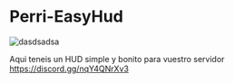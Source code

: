 # Perri-EasyHud

![dasdsadsa](https://github.com/TrolerTuber/Perri-EasyHud/assets/94766847/b63c171a-b4fd-4c13-be16-76b54ae8bac5)


Aqui teneis un HUD simple y bonito para vuestro servidor
https://discord.gg/nqY4QNrXv3
